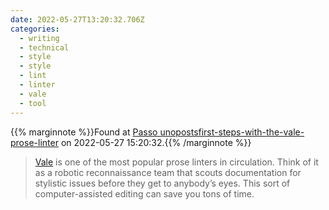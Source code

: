 ```yaml
---
date: 2022-05-27T13:20:32.706Z
categories:
  - writing
  - technical
  - style
  - style
  - lint
  - linter
  - vale
  - tool
---
```

{{% marginnote %}}Found at [Passo unopostsfirst-steps-with-the-vale-prose-linter](https://passo.uno/posts/first-steps-with-the-vale-prose-linter/) on 2022-05-27 15:20:32.{{% /marginnote %}}

> [Vale](https://docs.errata.ai/vale/about) is one of the most popular prose linters in circulation. Think of it as a robotic reconnaissance team that scouts documentation for stylistic issues before they get to anybody’s eyes. This sort of computer-assisted editing can save you tons of time.

